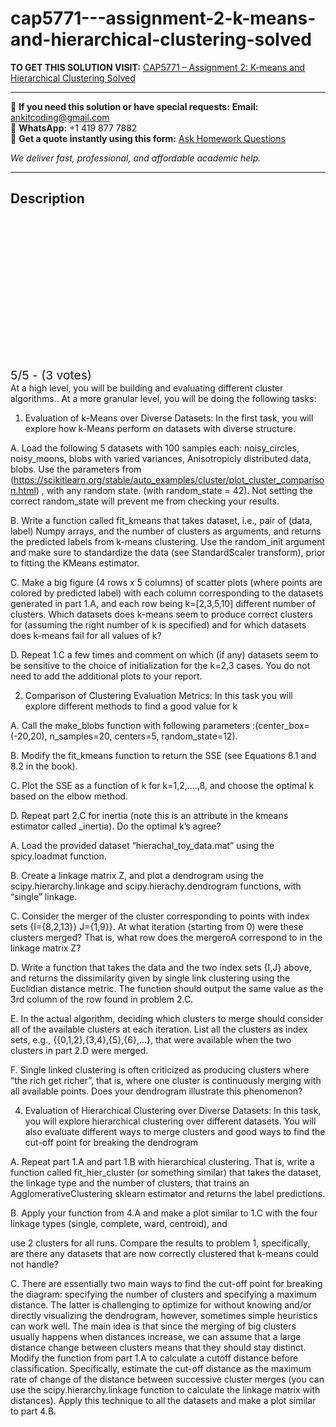 # cap5771---assignment-2-k-means-and-hierarchical-clustering-solved
**TO GET THIS SOLUTION VISIT:** [CAP5771 – Assignment 2: K-means and Hierarchical Clustering Solved](https://www.ankitcodinghub.com/product/cap5771-assignment-2-k-means-and-hierarchical-clustering-solved/)


---

📩 **If you need this solution or have special requests:** **Email:** ankitcoding@gmail.com  
📱 **WhatsApp:** +1 419 877 7882  
📄 **Get a quote instantly using this form:** [Ask Homework Questions](https://www.ankitcodinghub.com/services/ask-homework-questions/)

*We deliver fast, professional, and affordable academic help.*

---

<h2>Description</h2>



<div class="kk-star-ratings kksr-auto kksr-align-center kksr-valign-top" data-payload="{&quot;align&quot;:&quot;center&quot;,&quot;id&quot;:&quot;124214&quot;,&quot;slug&quot;:&quot;default&quot;,&quot;valign&quot;:&quot;top&quot;,&quot;ignore&quot;:&quot;&quot;,&quot;reference&quot;:&quot;auto&quot;,&quot;class&quot;:&quot;&quot;,&quot;count&quot;:&quot;3&quot;,&quot;legendonly&quot;:&quot;&quot;,&quot;readonly&quot;:&quot;&quot;,&quot;score&quot;:&quot;5&quot;,&quot;starsonly&quot;:&quot;&quot;,&quot;best&quot;:&quot;5&quot;,&quot;gap&quot;:&quot;4&quot;,&quot;greet&quot;:&quot;Rate this product&quot;,&quot;legend&quot;:&quot;5\/5 - (3 votes)&quot;,&quot;size&quot;:&quot;24&quot;,&quot;title&quot;:&quot;CAP5771 - Assignment 2: K-means and Hierarchical Clustering Solved&quot;,&quot;width&quot;:&quot;138&quot;,&quot;_legend&quot;:&quot;{score}\/{best} - ({count} {votes})&quot;,&quot;font_factor&quot;:&quot;1.25&quot;}">

<div class="kksr-stars">

<div class="kksr-stars-inactive">
            <div class="kksr-star" data-star="1" style="padding-right: 4px">


<div class="kksr-icon" style="width: 24px; height: 24px;"></div>
        </div>
            <div class="kksr-star" data-star="2" style="padding-right: 4px">


<div class="kksr-icon" style="width: 24px; height: 24px;"></div>
        </div>
            <div class="kksr-star" data-star="3" style="padding-right: 4px">


<div class="kksr-icon" style="width: 24px; height: 24px;"></div>
        </div>
            <div class="kksr-star" data-star="4" style="padding-right: 4px">


<div class="kksr-icon" style="width: 24px; height: 24px;"></div>
        </div>
            <div class="kksr-star" data-star="5" style="padding-right: 4px">


<div class="kksr-icon" style="width: 24px; height: 24px;"></div>
        </div>
    </div>

<div class="kksr-stars-active" style="width: 138px;">
            <div class="kksr-star" style="padding-right: 4px">


<div class="kksr-icon" style="width: 24px; height: 24px;"></div>
        </div>
            <div class="kksr-star" style="padding-right: 4px">


<div class="kksr-icon" style="width: 24px; height: 24px;"></div>
        </div>
            <div class="kksr-star" style="padding-right: 4px">


<div class="kksr-icon" style="width: 24px; height: 24px;"></div>
        </div>
            <div class="kksr-star" style="padding-right: 4px">


<div class="kksr-icon" style="width: 24px; height: 24px;"></div>
        </div>
            <div class="kksr-star" style="padding-right: 4px">


<div class="kksr-icon" style="width: 24px; height: 24px;"></div>
        </div>
    </div>
</div>


<div class="kksr-legend" style="font-size: 19.2px;">
            5/5 - (3 votes)    </div>
    </div>
At a high level, you will be building and evaluating different cluster algorithms.. At a more granular level, you will be doing the following tasks:

1. Evaluation of k-Means over Diverse Datasets: In the first task, you will explore how k-Means perform on datasets with diverse structure.

A. Load the following 5 datasets with 100 samples each: noisy_circles, noisy_moons, blobs with varied variances, Anisotropicly distributed data, blobs. Use the parameters from (https://scikitlearn.org/stable/auto_examples/cluster/plot_cluster_comparison.html) , with any random state. (with random_state = 42). Not setting the correct random_state will prevent me from checking your results.

B. Write a function called fit_kmeans that takes dataset, i.e., pair of (data, label) Numpy arrays, and the number of clusters as arguments, and returns the predicted labels from k-means clustering. Use the random_init argument and make sure to standardize the data (see StandardScaler transform), prior to fitting the KMeans estimator.

C. Make a big figure (4 rows x 5 columns) of scatter plots (where points are colored by predicted label) with each column corresponding to the datasets generated in part 1.A, and each row being k=[2,3,5,10] different number of clusters. Which datasets does k-means seem to produce correct clusters for (assuming the right number of k is specified) and for which datasets does k-means fail for all values of k?

D. Repeat 1.C a few times and comment on which (if any) datasets seem to be sensitive to the choice of initialization for the k=2,3 cases. You do not need to add the additional plots to your report.

2. Comparison of Clustering Evaluation Metrics: In this task you will explore different methods to find a good value for k

A. Call the make_blobs function with following parameters :(center_box=(-20,20), n_samples=20, centers=5, random_state=12).

B. Modify the fit_kmeans function to return the SSE (see Equations 8.1 and 8.2 in the book).

C. Plot the SSE as a function of k for k=1,2,….,8, and choose the optimal k based on the elbow method.

D. Repeat part 2.C for inertia (note this is an attribute in the kmeans estimator called _inertia). Do the optimal k’s agree?

A. Load the provided dataset “hierachal_toy_data.mat” using the spicy.loadmat function.

B. Create a linkage matrix Z, and plot a dendrogram using the scipy.hierarchy.linkage and scipy.hierachy.dendrogram functions, with “single” linkage.

C. Consider the merger of the cluster corresponding to points with index sets {I={8,2,13}} J={1,9}}. At what iteration (starting from 0) were these clusters merged? That is, what row does the mergeroA correspond to in the linkage matrix Z?

D. Write a function that takes the data and the two index sets {I,J} above, and returns the dissimilarity given by single link clustering using the Euclidian distance metric. The function should output the same value as the 3rd column of the row found in problem 2.C.

E. In the actual algorithm, deciding which clusters to merge should consider all of the available clusters at each iteration. List all the clusters as index sets, e.g., {{0,1,2},{3,4},{5},{6},…}, that were available when the two clusters in part 2.D were merged.

F. Single linked clustering is often criticized as producing clusters where “the rich get richer”, that is, where one cluster is continuously merging with all available points. Does your dendrogram illustrate this phenomenon?

4. Evaluation of Hierarchical Clustering over Diverse Datasets: In this task, you will explore hierarchical clustering over different datasets. You will also evaluate different ways to merge clusters and good ways to find the cut-off point for breaking the dendrogram

A. Repeat part 1.A and part 1.B with hierarchical clustering. That is, write a function called fit_hier_cluster (or something similar) that takes the dataset, the linkage type and the number of clusters, that trains an AgglomerativeClustering sklearn estimator and returns the label predictions.

B. Apply your function from 4.A and make a plot similar to 1.C with the four linkage types (single, complete, ward, centroid), and

use 2 clusters for all runs. Compare the results to problem 1, specifically, are there any datasets that are now correctly clustered that k-means could not handle?

C. There are essentially two main ways to find the cut-off point for breaking the diagram: specifying the number of clusters and specifying a maximum distance. The latter is challenging to optimize for without knowing and/or directly visualizing the dendrogram, however, sometimes simple heuristics can work well. The main idea is that since the merging of big clusters usually happens when distances increase, we can assume that a large distance change between clusters means that they should stay distinct. Modify the function from part 1.A to calculate a cutoff distance before classification. Specifically, estimate the cut-off distance as the maximum rate of change of the distance between successive cluster merges (you can use the scipy.hierarchy.linkage function to calculate the linkage matrix with distances). Apply this technique to all the datasets and make a plot similar to part 4.B.
